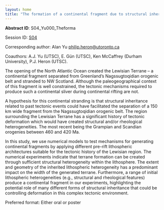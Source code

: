 ```yaml
---
layout: home
title: "The formation of a continental fragment due to structural inheritance: geodynamic model for the Lewisian Terrane, NW Scotland"
---
```



**Abstract ID**: S04_Yu000_Theforma

Session ID: [S04](.)

Corresponding author: Alan Yu <a href="mailto:philip.heron@utoronto.ca">philip.heron@utoronto.ca</a>

Coauthors: A.J. Yu (UTSC), E. Gün (UTSC), Ken McCaffrey (Durham University), P.J. Heron (UTSC). 

The opening of the North Atlantic Ocean created the Lewisian Terrane – a continental fragment separated from Greenland’s Nagssugtoqidian orogenic belt and stranded to NW Scotland. Although the paleogeographical context of this fragment is well constrained, the tectonic mechanisms required to produce such a continental sliver during continental rifting are not. 
 
 A hypothesis for this continental stranding is that structural inheritance related to past tectonic events could have facilitated the separation of a 150 km wide fragment from the Nagssugtoqidian orogenic belt. The region surrounding the Lewisian Terrane has a significant history of tectonic deformation which would have created structural and/or rheological heterogeneities. The most recent being the Grampian and Scandian orogenies between 460 and 420 Ma.
 
 In this study, we use numerical models to test mechanisms for generating continental fragments by applying different pre-rift lithospheric architectures suitable for the tectonic history of the Lewisian region. The numerical experiments indicate that terrane formation can be created through sufficient structural heterogeneity within the lithosphere. The extent and geometry of the inherited lithospheric heterogeneity has a predominant impact on the width of the generated terrane. Furthermore, a range of initial lithospheric heterogeneities (e.g., structural and rheological features) produce a continental fragment in our experiments, highlighting the potential role of many different forms of structural inheritance that could be controlling deformation in this complex tectonic environment.

Preferred format: Either oral or poster
